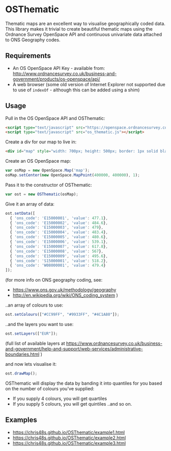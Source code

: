 # OSThematic

Thematic maps are an excellent way to visualise geographically coded data. This library makes it trivial to create beautiful thematic maps using the Ordnance Survey OpenSpace API and continuous univariate data attached to ONS Geography codes.

## Requirements

* An OS OpenSpace API Key - available from: http://www.ordnancesurvey.co.uk/business-and-government/products/os-openspace/api/
* A web browser (some old version of Internet Explorer not supported due to use of `indexOf` - although this can be added using a shim)

## Usage

Pull in the OS OpenSpace API and OSThematic:

```html
<script type="text/javascript" src="https://openspace.ordnancesurvey.co.uk/osmapapi/openspace.js?key=---YOUR-API-KEY-HERE---"></script>
<script type="text/javascript" src="os_thematic.js"></script>
```

Create a div for our map to live in:

```html
<div id="map" style="width: 700px; height: 500px; border: 1px solid black;"></div>
```

Create an OS OpenSpace map:

```js
var osMap = new OpenSpace.Map('map');
osMap.setCenter(new OpenSpace.MapPoint(400000, 400000), 1);
```

Pass it to the constructor of OSThematic:

```js
var ost = new OSThematic(osMap);
```

Give it an array of data:

```js
ost.setData([
  { 'ons_code': 'E15000001', 'value': 477.1},
  { 'ons_code': 'E15000002', 'value': 484.6},
  { 'ons_code': 'E15000003', 'value': 479},
  { 'ons_code': 'E15000004', 'value': 483.4},
  { 'ons_code': 'E15000005', 'value': 480.6},
  { 'ons_code': 'E15000006', 'value': 539.1},
  { 'ons_code': 'E15000007', 'value': 617.8},
  { 'ons_code': 'E15000008', 'value': 567},
  { 'ons_code': 'E15000009', 'value': 495.6},
  { 'ons_code': 'S15000001', 'value': 518.2},
  { 'ons_code': 'W08000001', 'value': 479.4}
]);
```
(for more info on ONS geography coding, see:

* https://www.ons.gov.uk/methodology/geography
* http://en.wikipedia.org/wiki/ONS_coding_system )

..an array of colours to use:

```js
ost.setColours(["#CC99FF", "#9933FF", "#4C1A80"]);
```

..and the layers you want to use:

```js
ost.setLayers(["EUR"]);
```

(full list of available layers at https://www.ordnancesurvey.co.uk/business-and-government/help-and-support/web-services/administrative-boundaries.html )

and now lets visualise it:

```js
ost.drawMap();
```

OSThematic will display the data by banding it into quantiles for you based on the number of colours you've supplied:

* If you supply 4 colours, you will get quartiles
* If you supply 5 colours, you will get quintiles ..and so on.

## Examples

* https://chris48s.github.io/OSThematic/example1.html
* https://chris48s.github.io/OSThematic/example2.html
* https://chris48s.github.io/OSThematic/example3.html
